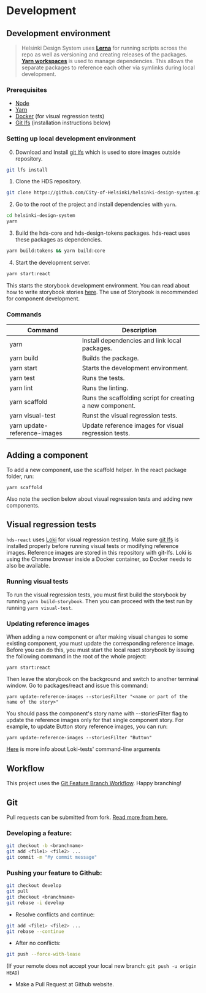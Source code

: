 # Development

## Development environment

> Helsinki Design System uses [**Lerna**](https://lerna.js.org/) for running scripts across the repo as well as versioning and creating releases of the packages. [**Yarn workspaces**](https://yarnpkg.com/lang/en/docs/workspaces/) is used to manage dependencies. This allows the separate packages to reference each other via symlinks during local development.

### Prerequisites
- [Node](https://nodejs.org/en/) 
- [Yarn](https://yarnpkg.com/) 
- [Docker](https://www.docker.com/) (for visual regression tests)
- [Git lfs](https://git-lfs.github.com/) (installation instructions below)

### Setting up local development environment

0. Download and Install [git lfs](https://git-lfs.github.com/) which is used to store images outside repository.
```bash
git lfs install
```
1. Clone the HDS repository.
```bash
git clone https://github.com/City-of-Helsinki/helsinki-design-system.git
```

2. Go to the root of the project and install dependencies with `yarn`.
```bash
cd helsinki-design-system
yarn
```

3. Build the hds-core and hds-design-tokens packages. hds-react uses these packages as dependencies.
```bash
yarn build:tokens && yarn build:core
```

4. Start the development server.
```bash
yarn start:react
```

This starts the storybook development environment. You can read about how to write storybook stories [here](https://storybook.js.org/docs/react/get-started/whats-a-story). The use of Storybook is recommended for component development.

### Commands                                                                                  
                                                                                              
| Command                            | Description                                               | 
| ---------------------------------- | --------------------------------------------------------- | 
| yarn                               | Install dependencies and link local packages.             | 
| yarn build                         | Builds the package.                                       | 
| yarn start                         | Starts the development environment.                       | 
| yarn test                          | Runs the tests.                                           | 
| yarn lint                          | Runs the linting.                                         | 
| yarn scaffold                      | Runs the scaffolding script for creating a new component. |
| yarn visual-test                   | Runst the visual regression tests.                        |
| yarn update-reference-images       | Update reference images for visual regression tests.      | 

## Adding a component

To add a new component, use the scaffold helper. In the react package folder, run:

```
yarn scaffold
```

Also note the section below about visual regression tests and adding new components.

## Visual regression tests

`hds-react` uses [Loki](https://loki.js.org/) for visual regression testing. Make sure [git lfs](https://git-lfs.github.com/) is installed properly
before running visual tests or modifying reference images. Reference images are stored in this repository with git-lfs.
Loki is using the Chrome browser inside a Docker container, so Docker needs to also be available.

### Running visual tests

To run the visual regression tests, you must first build the storybook by running `yarn build-storybook`. Then you can proceed with the test run by running `yarn visual-test`.

### Updating reference images

When adding a new component or after making visual changes to some existing component, you must update the corresponding reference image.
Before you can do this, you must start the local react storybook by issuing the following command in the root of the whole project:
```
yarn start:react
```
Then leave the storybook on the background and switch to another terminal window. Go to packages/react and issue this command:
```
yarn update-reference-images --storiesFilter "<name or part of the name of the story>"
```
You should pass the component's story name with --storiesFilter flag to update the reference images only for that single component story.
For example, to update Button story reference images, you can run:
```
yarn update-reference-images --storiesFilter "Button"
```
[Here](https://github.com/oblador/loki/blob/master/docs/command-line-arguments.md) is more info about Loki-tests' command-line arguments

## Workflow

This project uses the [Git Feature Branch Workflow](https://www.atlassian.com/git/tutorials/comparing-workflows/feature-branch-workflow). Happy branching!

## Git

Pull requests can be submitted from fork. [Read more from here.](https://guides.github.com/activities/forking/)

### Developing a feature:

```bash
git checkout -b <branchname>
git add <file1> <file2> ...
git commit -m "My commit message"
```

### Pushing your feature to Github:

```bash
git checkout develop
git pull
git checkout <branchname>
git rebase -i develop
```

- Resolve conflicts and continue:

```bash
git add <file1> <file2> ...
git rebase --continue
```

- After no conflicts:

```bash
git push --force-with-lease
```

(If your remote does not accept your local new branch: `git push -u origin HEAD`)

- Make a Pull Request at Github website.
